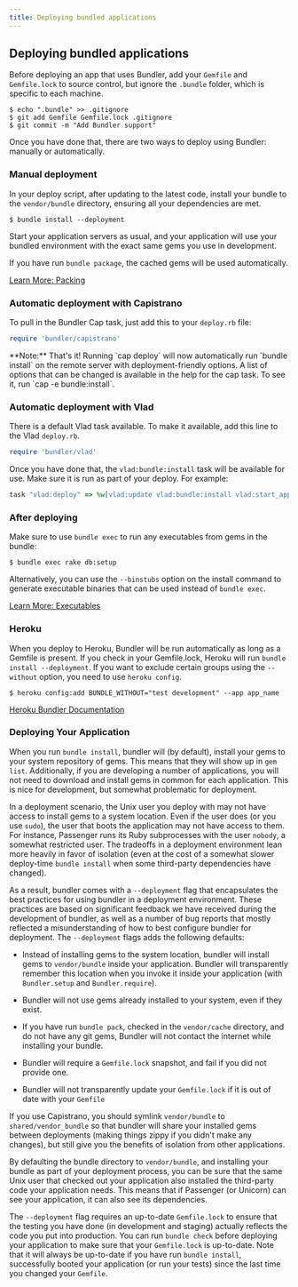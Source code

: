 ```yaml
---
title: Deploying bundled applications
---
```


## Deploying bundled applications

Before deploying an app that uses Bundler, add your `Gemfile` and `Gemfile.lock`
to source control, but ignore the `.bundle` folder, which is specific to each machine.

~~~
$ echo ".bundle" >> .gitignore
$ git add Gemfile Gemfile.lock .gitignore
$ git commit -m "Add Bundler support"
~~~

Once you have done that, there are two ways to deploy using Bundler: manually or
automatically.

### Manual deployment

In your deploy script, after updating to the latest code, install your bundle to
the `vendor/bundle` directory, ensuring all your dependencies are met.

~~~
$ bundle install --deployment
~~~

Start your application servers as usual, and your application will use your
bundled environment with the exact same gems you use in development.

If you have run `bundle package`, the cached gems will be used automatically.

[Learn More: Packing](/commands/bundle_package.html)

### Automatic deployment with Capistrano

To pull in the Bundler Cap task, just add this to your `deploy.rb` file:

~~~ ruby
require 'bundler/capistrano'
~~~

<aside class="notes" markdown="1">
**Note:** That's it! Running `cap deploy` will now automatically
run `bundle install` on the remote server with deployment-friendly
options. A list of options that can be changed is available in the help for
the cap task. To see it, run `cap -e bundle:install`.
</aside>

### Automatic deployment with Vlad
There is a default Vlad task available. To make it available, add this line
to the Vlad `deploy.rb`.

~~~ ruby
require 'bundler/vlad'
~~~

Once you have done that, the `vlad:bundle:install` task will be available for
use. Make sure it is run as part of your deploy. For example:

~~~ ruby
task "vlad:deploy" => %w[vlad:update vlad:bundle:install vlad:start_app vlad:cleanup]
~~~

### After deploying
Make sure to use `bundle exec` to run any executables from gems in the bundle:

~~~
$ bundle exec rake db:setup
~~~

Alternatively, you can use the `--binstubs` option on the install command to
generate executable binaries that can be used instead of `bundle exec`.

[Learn More: Executables](/commands/bundle-exec.1.html)

### Heroku
When you deploy to Heroku, Bundler will be run automatically as long as a
Gemfile is present. If you check in your Gemfile.lock, Heroku will run
`bundle install --deployment`. If you want to exclude certain groups using
the `--without` option, you need to use ``heroku config``.

~~~
$ heroku config:add BUNDLE_WITHOUT="test development" --app app_name
~~~
[Heroku Bundler Documentation](http://docs.heroku.com/bundler)


### Deploying Your Application

When you run `bundle install`, bundler will (by default), install your gems
to your system repository of gems. This means that they will show up in `gem
list`. Additionally, if you are developing a number of applications, you will not
need to download and install gems in common for each application. This is nice
for development, but somewhat problematic for deployment.

In a deployment scenario, the Unix user you deploy with may not have access to
install gems to a system location. Even if the user does (or you use `sudo`), the
user that boots the application may not have access to them. For instance, Passenger
runs its Ruby subprocesses with the user `nobody`, a somewhat restricted user.
The tradeoffs in a deployment environment lean more heavily in favor of isolation
(even at the cost of a somewhat slower deploy-time `bundle install` when some
third-party dependencies have changed).

As a result, bundler comes with a `--deployment` flag that encapsulates the
best practices for using bundler in a deployment environment. These practices
are based on significant feedback we have received during the development of
bundler, as well as a number of bug reports that mostly reflected a
misunderstanding of how to best configure bundler for deployment. The
`--deployment` flags adds the following defaults:

- Instead of installing gems to the system location, bundler will install gems
to `vendor/bundle` inside your application. Bundler will transparently remember
this location when you invoke it inside your application (with `Bundler.setup` and `Bundler.require`).

- Bundler will not use gems already installed to your system, even if they exist.

- If you have run `bundle pack`, checked in the `vendor/cache` directory, and do
not have any git gems, Bundler will not contact the internet while installing your bundle.

- Bundler will require a `Gemfile.lock` snapshot, and fail if you did not provide one.

- Bundler will not transparently update your `Gemfile.lock` if it is out of date
with your `Gemfile`

If you use Capistrano, you should symlink `vendor/bundle` to `shared/vendor_bundle`
so that bundler will share your installed gems between deployments
(making things zippy if you didn't make any changes), but still give you the
benefits of isolation from other applications.

By defaulting the bundle directory to `vendor/bundle`, and installing your
bundle as part of your deployment process, you can be sure that the same Unix
user that checked out your application also installed the third-party code your
application needs. This means that if Passenger (or Unicorn) can see your
application, it can also see its dependencies.

The `--deployment` flag requires an up-to-date `Gemfile.lock` to
ensure that the testing you have done (in development and staging) actually reflects the
code you put into production. You can run `bundle check` before deploying
your application to make sure that your `Gemfile.lock` is up-to-date. Note
that it will always be up-to-date if you have run `bundle install`, successfully
booted your application (or run your tests) since the last time you changed your `Gemfile`.
